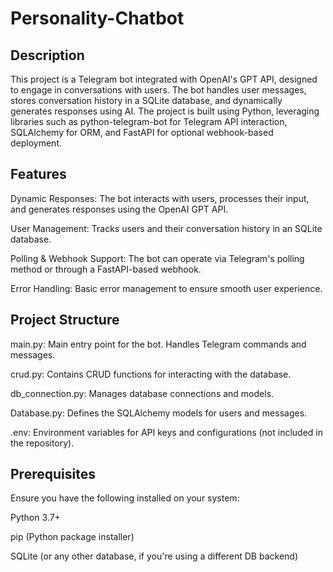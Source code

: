 # Personality-Chatbot


## Description

This project is a Telegram bot integrated with OpenAI's GPT API, designed to engage in conversations with users. The bot handles user messages, stores conversation history in a SQLite database, and dynamically generates responses using AI. The project is built using Python, leveraging libraries such as python-telegram-bot for Telegram API interaction, SQLAlchemy for ORM, and FastAPI for optional webhook-based deployment.


## Features

Dynamic Responses: The bot interacts with users, processes their input, and generates responses using the OpenAI GPT API.

User Management: Tracks users and their conversation history in an SQLite database.

Polling & Webhook Support: The bot can operate via Telegram's polling method or through a FastAPI-based webhook.

Error Handling: Basic error management to ensure smooth user experience.


## Project Structure

main.py: Main entry point for the bot. Handles Telegram commands and messages.

crud.py: Contains CRUD functions for interacting with the database.

db_connection.py: Manages database connections and models.

Database.py: Defines the SQLAlchemy models for users and messages.

.env: Environment variables for API keys and configurations (not included in the repository).


## Prerequisites

Ensure you have the following installed on your system:

Python 3.7+

pip (Python package installer)

SQLite (or any other database, if you're using a different DB backend)



